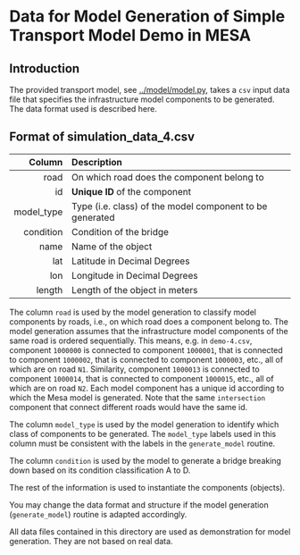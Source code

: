 # Data for Model Generation of Simple Transport Model Demo in MESA


## Introduction

The provided transport model, see [../model/model.py](../model/model.py), takes a `csv` input data file that specifies the infrastructure model components to be generated. The data format used is described here. 

## Format of simulation_data_4.csv

| Column    | Description   |
|----------:|:--------------|
| road      | On which road does the component belong to |
| id        | **Unique ID** of the component |
| model_type| Type (i.e. class) of the model component to be generated|
| condition | Condition of the bridge | 
| name      | Name of the object |
| lat       | Latitude in Decimal Degrees|
| lon       | Longitude in Decimal Degrees |
| length    | Length of the object in meters |

The column `road` is used by the model generation to classify model components by roads, i.e., on which road does a component belong to. The model generation assumes that the infrastructure model components of the same road is ordered sequentially. This means, e.g. in `demo-4.csv`, component `1000000` is connected to component `1000001`, that is connected to component `1000002`, that is connected to component `1000003`, etc., all of which are on road `N1`. Similarity, component `1000013` is connected to component `1000014`, that is connected to component `1000015`, etc., all of which are on road `N2`. Each model component has a unique id according to which the Mesa model is generated. Note that the same `intersection` component that connect different roads would have the same id. 

The column `model_type` is used by the model generation to identify which class of components to be generated. The `model_type` labels used in this column must be consistent with the labels in the `generate_model` routine. 

The column `condition` is used by the model to generate a bridge breaking down based on its condition classification A to D. 

The rest of the information is used to instantiate the components (objects). 

You may change the data format and structure if the model generation (`generate_model`) routine is adapted accordingly. 

All data files contained in this directory are used as demonstration for model generation. They are not based on real data. 
